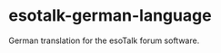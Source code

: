 esotalk-german-language
=======================

German translation for the esoTalk forum software.
